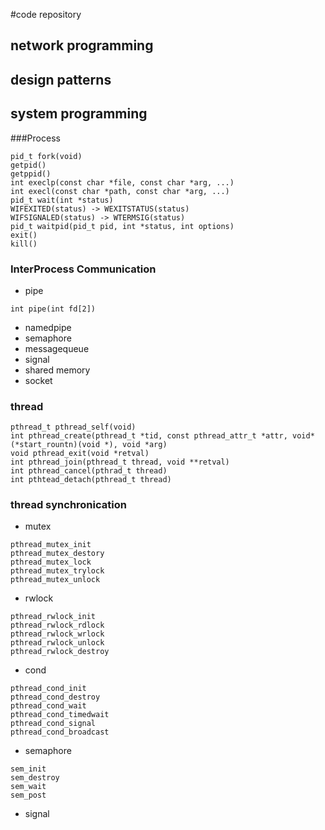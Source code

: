 #code repository 
## network programming
## design patterns
## system programming

###Process
```shell
pid_t fork(void)
getpid()
getppid()
int execlp(const char *file, const char *arg, ...)
int execl(const char *path, const char *arg, ...)
pid_t wait(int *status)
WIFEXITED(status) -> WEXITSTATUS(status)
WIFSIGNALED(status) -> WTERMSIG(status)
pid_t waitpid(pid_t pid, int *status, int options)
exit()
kill()
```
### InterProcess Communication
- pipe
```shell
int pipe(int fd[2])	
```
- namedpipe
- semaphore
- messagequeue
- signal
- shared memory
- socket

### thread
```shell
pthread_t pthread_self(void)
int pthread_create(pthread_t *tid, const pthread_attr_t *attr, void*(*start_rountn)(void *), void *arg)
void pthread_exit(void *retval)
int pthread_join(pthread_t thread, void **retval)
int pthread_cancel(pthrad_t thread)
int pthtead_detach(pthread_t thread)
```
### thread synchronication
- mutex
```shell
pthread_mutex_init
pthread_mutex_destory
pthread_mutex_lock
pthread_mutex_trylock
pthread_mutex_unlock
```
- rwlock
```shell
pthread_rwlock_init
pthread_rwlock_rdlock
pthread_rwlock_wrlock
pthread_rwlock_unlock
pthread_rwlock_destroy
```
- cond
```shell
pthread_cond_init
pthread_cond_destroy
pthread_cond_wait
pthread_cond_timedwait
pthread_cond_signal
pthread_cond_broadcast
```
- semaphore
```shell
sem_init
sem_destroy
sem_wait
sem_post
```
- signal
